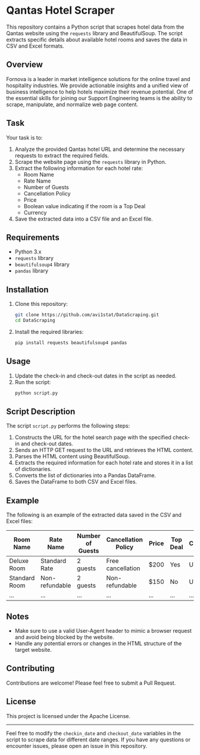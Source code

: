 # Qantas Hotel Scraper

This repository contains a Python script that scrapes hotel data from the Qantas website using the `requests` library and BeautifulSoup. The script extracts specific details about available hotel rooms and saves the data in CSV and Excel formats.

## Overview

Fornova is a leader in market intelligence solutions for the online travel and hospitality industries. We provide actionable insights and a unified view of business intelligence to help hotels maximize their revenue potential. One of the essential skills for joining our Support Engineering teams is the ability to scrape, manipulate, and normalize web page content.

## Task

Your task is to:
1. Analyze the provided Qantas hotel URL and determine the necessary requests to extract the required fields.
2. Scrape the website page using the `requests` library in Python.
3. Extract the following information for each hotel rate:
   - Room Name
   - Rate Name
   - Number of Guests
   - Cancellation Policy
   - Price
   - Boolean value indicating if the room is a Top Deal
   - Currency
4. Save the extracted data into a CSV file and an Excel file.

## Requirements

- Python 3.x
- `requests` library
- `beautifulsoup4` library
- `pandas` library

## Installation

1. Clone this repository:
   ```bash
   git clone https://github.com/avi1stat/DataScraping.git
   cd DataScraping
   ```

2. Install the required libraries:
   ```bash
   pip install requests beautifulsoup4 pandas
   ```

## Usage

1. Update the check-in and check-out dates in the script as needed.
2. Run the script:
   ```bash
   python script.py
   ```

## Script Description

The script `script.py` performs the following steps:

1. Constructs the URL for the hotel search page with the specified check-in and check-out dates.
2. Sends an HTTP GET request to the URL and retrieves the HTML content.
3. Parses the HTML content using BeautifulSoup.
4. Extracts the required information for each hotel rate and stores it in a list of dictionaries.
5. Converts the list of dictionaries into a Pandas DataFrame.
6. Saves the DataFrame to both CSV and Excel files.

## Example

The following is an example of the extracted data saved in the CSV and Excel files:

| Room Name         | Rate Name     | Number of Guests | Cancellation Policy | Price | Top Deal | Currency |
|-------------------|---------------|------------------|---------------------|-------|----------|----------|
| Deluxe Room       | Standard Rate | 2 guests         | Free cancellation   | $200  | Yes      | USD      |
| Standard Room     | Non-refundable| 2 guests         | Non-refundable      | $150  | No       | USD      |
| ...               | ...           | ...              | ...                 | ...   | ...      | ...      |

## Notes

- Make sure to use a valid User-Agent header to mimic a browser request and avoid being blocked by the website.
- Handle any potential errors or changes in the HTML structure of the target website.

## Contributing

Contributions are welcome! Please feel free to submit a Pull Request.

## License

This project is licensed under the Apache License.

---

Feel free to modify the `checkin_date` and `checkout_date` variables in the script to scrape data for different date ranges. If you have any questions or encounter issues, please open an issue in this repository.
